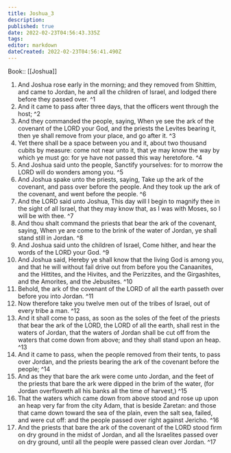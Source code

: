 ```yaml
---
title: Joshua_3
description: 
published: true
date: 2022-02-23T04:56:43.335Z
tags: 
editor: markdown
dateCreated: 2022-02-23T04:56:41.490Z
---
```


 Book:: [[Joshua]]
 1. And Joshua rose early in the morning; and they removed from Shittim, and came to Jordan, he and all the children of Israel, and lodged there before they passed over. ^1
 2. And it came to pass after three days, that the officers went through the host; ^2
 3. And they commanded the people, saying, When ye see the ark of the covenant of the LORD your God, and the priests the Levites bearing it, then ye shall remove from your place, and go after it. ^3
 4. Yet there shall be a space between you and it, about two thousand cubits by measure: come not near unto it, that ye may know the way by which ye must go: for ye have not passed this way heretofore. ^4
 5. And Joshua said unto the people, Sanctify yourselves: for to morrow the LORD will do wonders among you. ^5
 6. And Joshua spake unto the priests, saying, Take up the ark of the covenant, and pass over before the people. And they took up the ark of the covenant, and went before the people. ^6
 7. And the LORD said unto Joshua, This day will I begin to magnify thee in the sight of all Israel, that they may know that, as I was with Moses, so I will be with thee. ^7
 8. And thou shalt command the priests that bear the ark of the covenant, saying, When ye are come to the brink of the water of Jordan, ye shall stand still in Jordan. ^8
 9. And Joshua said unto the children of Israel, Come hither, and hear the words of the LORD your God. ^9
 10. And Joshua said, Hereby ye shall know that the living God is among you, and that he will without fail drive out from before you the Canaanites, and the Hittites, and the Hivites, and the Perizzites, and the Girgashites, and the Amorites, and the Jebusites. ^10
 11. Behold, the ark of the covenant of the LORD of all the earth passeth over before you into Jordan. ^11
 12. Now therefore take you twelve men out of the tribes of Israel, out of every tribe a man. ^12
 13. And it shall come to pass, as soon as the soles of the feet of the priests that bear the ark of the LORD, the LORD of all the earth, shall rest in the waters of Jordan, that the waters of Jordan shall be cut off from the waters that come down from above; and they shall stand upon an heap. ^13
 14. And it came to pass, when the people removed from their tents, to pass over Jordan, and the priests bearing the ark of the covenant before the people; ^14
 15. And as they that bare the ark were come unto Jordan, and the feet of the priests that bare the ark were dipped in the brim of the water, (for Jordan overfloweth all his banks all the time of harvest,) ^15
 16. That the waters which came down from above stood and rose up upon an heap very far from the city Adam, that is beside Zaretan: and those that came down toward the sea of the plain, even the salt sea, failed, and were cut off: and the people passed over right against Jericho. ^16
 17. And the priests that bare the ark of the covenant of the LORD stood firm on dry ground in the midst of Jordan, and all the Israelites passed over on dry ground, until all the people were passed clean over Jordan. ^17
